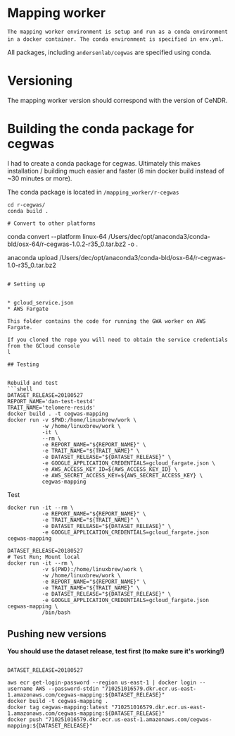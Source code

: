 # Mapping worker

`The mapping worker environment is setup and run as a conda environment in a docker container. The conda environment is specified in env.yml`.

All packages, including `andersenlab/cegwas` are specified using conda. 

# Versioning

The mapping worker version should correspond with the version of CeNDR.

# Building the conda package for cegwas

I had to create a conda package for cegwas. Ultimately this makes installation / building much easier and faster (6 min docker build instead of \~30 minutes or more).

The conda package is located in `/mapping_worker/r-cegwas`

```
cd r-cegwas/
conda build .

# Convert to other platforms
```
conda convert --platform linux-64 /Users/dec/opt/anaconda3/conda-bld/osx-64/r-cegwas-1.0.2-r35_0.tar.bz2 -o .

anaconda upload /Users/dec/opt/anaconda3/conda-bld/osx-64/r-cegwas-1.0-r35_0.tar.bz2

```

# Setting up


* gcloud_service.json
* AWS Fargate

This folder contains the code for running the GWA worker on AWS Fargate.

If you cloned the repo you will need to obtain the service credentials from the GCloud console
l

## Testing


Rebuild and test 
```shell
DATASET_RELEASE=20180527
REPORT_NAME='dan-test-test4'
TRAIT_NAME='telomere-resids'
docker build . -t cegwas-mapping
docker run -v $PWD:/home/linuxbrew/work \
           -w /home/linuxbrew/work \
           -it \
           --rm \
           -e REPORT_NAME="${REPORT_NAME}" \
           -e TRAIT_NAME="${TRAIT_NAME}" \
           -e DATASET_RELEASE="${DATASET_RELEASE}" \
           -e GOOGLE_APPLICATION_CREDENTIALS=gcloud_fargate.json \
           -e AWS_ACCESS_KEY_ID=${AWS_ACCESS_KEY_ID} \
           -e AWS_SECRET_ACCESS_KEY=${AWS_SECRET_ACCESS_KEY} \
           cegwas-mapping
```

Test
```
docker run -it --rm \
           -e REPORT_NAME="${REPORT_NAME}" \
           -e TRAIT_NAME="${TRAIT_NAME}" \
           -e DATASET_RELEASE="${DATASET_RELEASE}" \
           -e GOOGLE_APPLICATION_CREDENTIALS=gcloud_fargate.json  cegwas-mapping

DATASET_RELEASE=20180527
# Test Run; Mount local
docker run -it --rm \
           -v $(PWD):/home/linuxbrew/work \
           -w /home/linuxbrew/work \
           -e REPORT_NAME="${REPORT_NAME}" \
           -e TRAIT_NAME="${TRAIT_NAME}" \
           -e DATASET_RELEASE="${DATASET_RELEASE}" \
           -e GOOGLE_APPLICATION_CREDENTIALS=gcloud_fargate.json  cegwas-mapping \
           /bin/bash

```

## Pushing new versions

__You should use the dataset release, test first (to make sure it's working!)__

```

DATASET_RELEASE=20180527

aws ecr get-login-password --region us-east-1 | docker login --username AWS --password-stdin "710251016579.dkr.ecr.us-east-1.amazonaws.com/cegwas-mapping:${DATASET_RELEASE}"
docker build -t cegwas-mapping .
docker tag cegwas-mapping:latest "710251016579.dkr.ecr.us-east-1.amazonaws.com/cegwas-mapping:${DATASET_RELEASE}"
docker push "710251016579.dkr.ecr.us-east-1.amazonaws.com/cegwas-mapping:${DATASET_RELEASE}"
```

